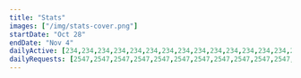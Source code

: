 ```yaml
---
title: "Stats"
images: ["/img/stats-cover.png"]
startDate: "Oct 28"
endDate: "Nov 4"
dailyActive: [234,234,234,234,234,234,234,234,234,234,234,234,234,234,234,234,234,234,234,234,234,234,234,234,234,234,234,234,234,234,234,234,234,234,234,234,234,234,234,234,234,234,234,234,234,234,234,234,235,235,235,235,235,235,235,235,235,235,235,235,235,235,235,235,235,235,235,235,235,235,235,235,235,235,235,235,235,235,235,235,235,235,235,235,235,235,235,235,235,235,235,235,235,235,235,235,235,235,235,235]
dailyRequests: [2547,2547,2547,2547,2547,2547,2547,2547,2547,2547,2547,2547,2547,2547,2547,2548,2549,2549,2549,2549,2549,2549,2549,2549,2549,2549,2549,2550,2550,2557,2567,2570,2574,2575,2577,2577,2577,2577,2577,2578,2578,2582,2584,2586,2587,2588,2588,2588,2589,2589,2589,2589,2589,2589,2590,2590,2590,2590,2591,2592,2592,2592,2592,2594,2594,2594,2594,2594,2595,2597,2600,2601,2601,2601,2602,2602,2603,2603,2603,2603,2603,2603,2603,2604,2604,2604,2605,2605,2606,2606,2607,2607,2607,2607,2607,2607,2608,2608,2608,2608]
---
```

